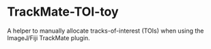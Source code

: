 # TrackMate-TOI-toy
A helper to manually allocate tracks-of-interest (TOIs) when using the ImageJ/Fiji TrackMate plugin.
